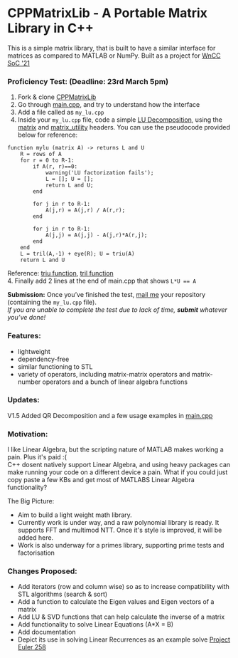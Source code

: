 # CPPMatrixLib - A Portable Matrix Library in C++
This is a simple matrix library, that is built to have a similar interface for matrices as compared to MATLAB or NumPy. Built as a project for [WnCC SoC '21](https://wncc-iitb.org/soc_projects/118-laxman-matrix.html)

### Proficiency Test: (Deadline: 23rd March 5pm)
1.  Fork & clone [CPPMatrixLib](https://github.com/relaxxpls/CPPMatrixLib)
2.  Go through [main.cpp](https://github.com/relaxxpls/CPPMatrixLib/blob/main/main.cpp), and try to understand how the interface
2.  Add a file called as `my_lu.cpp`  
3.  Inside your `my_lu.cpp` file, code a simple [LU Decomposition](https://www.geeksforgeeks.org/l-u-decomposition-system-linear-equations/), using the [matrix](https://github.com/relaxxpls/CPPMatrixLib/blob/main/matrix.hpp) and [matrix_utility](https://github.com/relaxxpls/CPPMatrixLib/blob/main/matrix_utility.hpp) headers. You can use the pseudocode provided below for reference:
```
function mylu (matrix A) -> returns L and U
    R = rows of A
    for r = 0 to R-1:
        if A(r, r)==0:
            warning('LU factorization fails');
            L = []; U = []; 
            return L and U; 
        end
        
        for j in r to R-1:
            A(j,r) = A(j,r) / A(r,r);
        end
        
        for j in r to R-1:
            A(j,j) = A(j,j) - A(j,r)*A(r,j);
        end
    end
    L = tril(A,-1) + eye(R); U = triu(A)
    return L and U
```
Reference: [triu function](https://in.mathworks.com/help/matlab/ref/triu.html), [tril function](https://in.mathworks.com/help/matlab/ref/tril.html)  
4. Finally add 2 lines at the end of main.cpp that shows `L*U == A`  

**Submission:** Once you’ve finished the test, [mail me](desai.laxman2001@gmail.com) your repository (containing the `my_lu.cpp` file).  
*If you are unable to complete the test due to lack of time, **submit** whatever you’ve done!*

### Features: 
* lightweight
* dependency-free
* similar functioning to STL
* variety of operators, including matrix-matrix operators and matrix-number operators and a bunch of linear algebra functions

### Updates:  
V1.5 Added QR Decomposition and a few usage examples in [main.cpp](https://github.com/relaxxpls/CPPMatrixLib/blob/main/main.cpp)

### Motivation:
I like Linear Algebra, but the scripting nature of MATLAB makes working a pain. Plus it's paid :(  
C++ dosent natively support Linear Algebra, and using heavy packages can make running your code on a different device a pain. What if you could just copy paste a few KBs and get most of MATLABS Linear Algebra functionality?

The Big Picture:
- Aim to build a light weight math library.
- Currently work is under way, and a raw polynomial library is ready. It supports FFT and multimod NTT. Once it's style is improved, it will be added here.
- Work is also underway for a primes library, supporting prime tests and factorisation

### Changes Proposed:
* Add iterators (row and column wise) so as to increase compatibility with STL algorithms (search & sort)
* Add a function to calculate the Eigen values and Eigen vectors of a matrix
* Add LU & SVD functions that can help calculate the inverse of a matrix
* Add functionality to solve Linear Equations (A*X = B)
* Add documentation
* Depict its use in solving Linear Recurrences as an example solve [Project Euler 258](https://projecteuler.net/problem=258)
